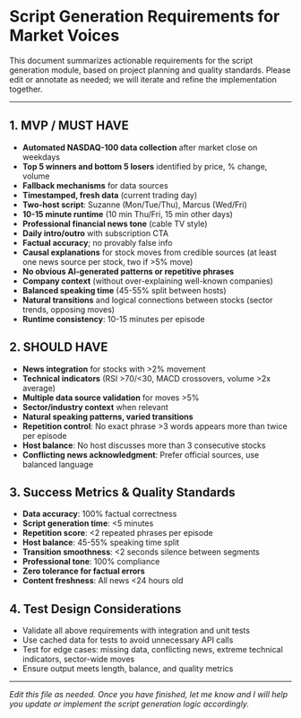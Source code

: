 # Script Generation Requirements for Market Voices

This document summarizes actionable requirements for the script generation module, based on project planning and quality standards. Please edit or annotate as needed; we will iterate and refine the implementation together.

---

## 1. MVP / MUST HAVE
- **Automated NASDAQ-100 data collection** after market close on weekdays
- **Top 5 winners and bottom 5 losers** identified by price, % change, volume
- **Fallback mechanisms** for data sources
- **Timestamped, fresh data** (current trading day)
- **Two-host script**: Suzanne (Mon/Tue/Thu), Marcus (Wed/Fri)
- **10-15 minute runtime** (10 min Thu/Fri, 15 min other days)
- **Professional financial news tone** (cable TV style)
- **Daily intro/outro** with subscription CTA
- **Factual accuracy**; no provably false info
- **Causal explanations** for stock moves from credible sources (at least one news source per stock, two if >5% move)
- **No obvious AI-generated patterns or repetitive phrases**
- **Company context** (without over-explaining well-known companies)
- **Balanced speaking time** (45-55% split between hosts)
- **Natural transitions** and logical connections between stocks (sector trends, opposing moves)
- **Runtime consistency**: 10-15 minutes per episode

## 2. SHOULD HAVE
- **News integration** for stocks with >2% movement
- **Technical indicators** (RSI >70/<30, MACD crossovers, volume >2x average)
- **Multiple data source validation** for moves >5%
- **Sector/industry context** when relevant
- **Natural speaking patterns, varied transitions**
- **Repetition control**: No exact phrase >3 words appears more than twice per episode
- **Host balance**: No host discusses more than 3 consecutive stocks
- **Conflicting news acknowledgment**: Prefer official sources, use balanced language

## 3. Success Metrics & Quality Standards
- **Data accuracy**: 100% factual correctness
- **Script generation time**: <5 minutes
- **Repetition score**: <2 repeated phrases per episode
- **Host balance**: 45-55% speaking time split
- **Transition smoothness**: <2 seconds silence between segments
- **Professional tone**: 100% compliance
- **Zero tolerance for factual errors**
- **Content freshness**: All news <24 hours old

## 4. Test Design Considerations
- Validate all above requirements with integration and unit tests
- Use cached data for tests to avoid unnecessary API calls
- Test for edge cases: missing data, conflicting news, extreme technical indicators, sector-wide moves
- Ensure output meets length, balance, and quality metrics

---

*Edit this file as needed. Once you have finished, let me know and I will help you update or implement the script generation logic accordingly.*
